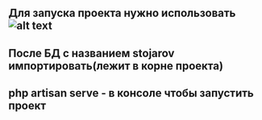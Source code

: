## Для запуска проекта нужно использовать ![alt text](image.png)

## После БД с названием stojarov импортировать(лежит в корне проекта)

## php artisan serve - в консоле чтобы запустить проект

